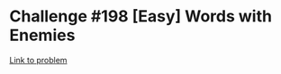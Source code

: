 Challenge #198 [Easy] Words with Enemies 
=========================================

[Link to problem](http://www.reddit.com/r/dailyprogrammer/comments/2syz7y/20150119_challenge_198_easy_words_with_enemies/)
